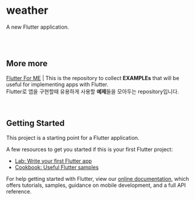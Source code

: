 # weather

A new Flutter application.

<br /><br />

## More more
[Flutter For ME](https://github.com/YUNHANKYU/Flutter_for_me) | This is the repository to collect **EXAMPLEs** that will be useful for implementing apps with Flutter.
<br />Flutter로 앱을 구현할때 유용하게 사용할 **예제**들을 모아두는 repository입니다. 
<br /><br /><br />


## Getting Started

This project is a starting point for a Flutter application.

A few resources to get you started if this is your first Flutter project:

- [Lab: Write your first Flutter app](https://flutter.dev/docs/get-started/codelab)
- [Cookbook: Useful Flutter samples](https://flutter.dev/docs/cookbook)

For help getting started with Flutter, view our
[online documentation](https://flutter.dev/docs), which offers tutorials,
samples, guidance on mobile development, and a full API reference.
